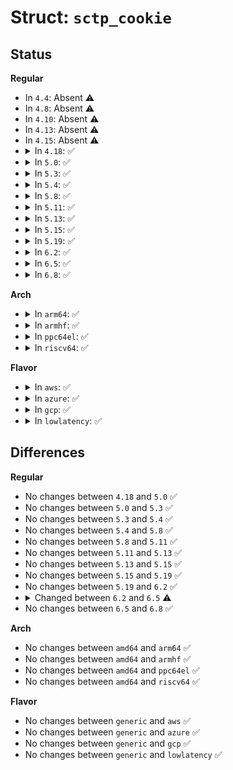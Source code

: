 # Struct: <code>sctp_cookie</code>

## Status
<b>Regular</b>
<ul>
<li>
In <code>4.4</code>: Absent ⚠️
</li>
<li>
In <code>4.8</code>: Absent ⚠️
</li>
<li>
In <code>4.10</code>: Absent ⚠️
</li>
<li>
In <code>4.13</code>: Absent ⚠️
</li>
<li>
In <code>4.15</code>: Absent ⚠️
</li>
<li>
<details>
<summary>In <code>4.18</code>: ✅</summary>

```c
struct sctp_cookie {
    __u32 my_vtag;
    __u32 peer_vtag;
    __u32 my_ttag;
    __u32 peer_ttag;
    ktime_t expiration;
    __u16 sinit_num_ostreams;
    __u16 sinit_max_instreams;
    __u32 initial_tsn;
    union sctp_addr peer_addr;
    __u16 my_port;
    __u8 prsctp_capable;
    __u8 padding;
    __u32 adaptation_ind;
    __u8 auth_random[36];
    __u8 auth_hmacs[10];
    __u8 auth_chunks[20];
    __u32 raw_addr_list_len;
    struct sctp_init_chunk peer_init[0];
};
```
</details>
</li>
<li>
<details>
<summary>In <code>5.0</code>: ✅</summary>

```c
struct sctp_cookie {
    __u32 my_vtag;
    __u32 peer_vtag;
    __u32 my_ttag;
    __u32 peer_ttag;
    ktime_t expiration;
    __u16 sinit_num_ostreams;
    __u16 sinit_max_instreams;
    __u32 initial_tsn;
    union sctp_addr peer_addr;
    __u16 my_port;
    __u8 prsctp_capable;
    __u8 padding;
    __u32 adaptation_ind;
    __u8 auth_random[36];
    __u8 auth_hmacs[10];
    __u8 auth_chunks[20];
    __u32 raw_addr_list_len;
    struct sctp_init_chunk peer_init[0];
};
```
</details>
</li>
<li>
<details>
<summary>In <code>5.3</code>: ✅</summary>

```c
struct sctp_cookie {
    __u32 my_vtag;
    __u32 peer_vtag;
    __u32 my_ttag;
    __u32 peer_ttag;
    ktime_t expiration;
    __u16 sinit_num_ostreams;
    __u16 sinit_max_instreams;
    __u32 initial_tsn;
    union sctp_addr peer_addr;
    __u16 my_port;
    __u8 prsctp_capable;
    __u8 padding;
    __u32 adaptation_ind;
    __u8 auth_random[36];
    __u8 auth_hmacs[10];
    __u8 auth_chunks[20];
    __u32 raw_addr_list_len;
    struct sctp_init_chunk peer_init[0];
};
```
</details>
</li>
<li>
<details>
<summary>In <code>5.4</code>: ✅</summary>

```c
struct sctp_cookie {
    __u32 my_vtag;
    __u32 peer_vtag;
    __u32 my_ttag;
    __u32 peer_ttag;
    ktime_t expiration;
    __u16 sinit_num_ostreams;
    __u16 sinit_max_instreams;
    __u32 initial_tsn;
    union sctp_addr peer_addr;
    __u16 my_port;
    __u8 prsctp_capable;
    __u8 padding;
    __u32 adaptation_ind;
    __u8 auth_random[36];
    __u8 auth_hmacs[10];
    __u8 auth_chunks[20];
    __u32 raw_addr_list_len;
    struct sctp_init_chunk peer_init[0];
};
```
</details>
</li>
<li>
<details>
<summary>In <code>5.8</code>: ✅</summary>

```c
struct sctp_cookie {
    __u32 my_vtag;
    __u32 peer_vtag;
    __u32 my_ttag;
    __u32 peer_ttag;
    ktime_t expiration;
    __u16 sinit_num_ostreams;
    __u16 sinit_max_instreams;
    __u32 initial_tsn;
    union sctp_addr peer_addr;
    __u16 my_port;
    __u8 prsctp_capable;
    __u8 padding;
    __u32 adaptation_ind;
    __u8 auth_random[36];
    __u8 auth_hmacs[10];
    __u8 auth_chunks[20];
    __u32 raw_addr_list_len;
    struct sctp_init_chunk peer_init[0];
};
```
</details>
</li>
<li>
<details>
<summary>In <code>5.11</code>: ✅</summary>

```c
struct sctp_cookie {
    __u32 my_vtag;
    __u32 peer_vtag;
    __u32 my_ttag;
    __u32 peer_ttag;
    ktime_t expiration;
    __u16 sinit_num_ostreams;
    __u16 sinit_max_instreams;
    __u32 initial_tsn;
    union sctp_addr peer_addr;
    __u16 my_port;
    __u8 prsctp_capable;
    __u8 padding;
    __u32 adaptation_ind;
    __u8 auth_random[36];
    __u8 auth_hmacs[10];
    __u8 auth_chunks[20];
    __u32 raw_addr_list_len;
    struct sctp_init_chunk peer_init[0];
};
```
</details>
</li>
<li>
<details>
<summary>In <code>5.13</code>: ✅</summary>

```c
struct sctp_cookie {
    __u32 my_vtag;
    __u32 peer_vtag;
    __u32 my_ttag;
    __u32 peer_ttag;
    ktime_t expiration;
    __u16 sinit_num_ostreams;
    __u16 sinit_max_instreams;
    __u32 initial_tsn;
    union sctp_addr peer_addr;
    __u16 my_port;
    __u8 prsctp_capable;
    __u8 padding;
    __u32 adaptation_ind;
    __u8 auth_random[36];
    __u8 auth_hmacs[10];
    __u8 auth_chunks[20];
    __u32 raw_addr_list_len;
    struct sctp_init_chunk peer_init[0];
};
```
</details>
</li>
<li>
<details>
<summary>In <code>5.15</code>: ✅</summary>

```c
struct sctp_cookie {
    __u32 my_vtag;
    __u32 peer_vtag;
    __u32 my_ttag;
    __u32 peer_ttag;
    ktime_t expiration;
    __u16 sinit_num_ostreams;
    __u16 sinit_max_instreams;
    __u32 initial_tsn;
    union sctp_addr peer_addr;
    __u16 my_port;
    __u8 prsctp_capable;
    __u8 padding;
    __u32 adaptation_ind;
    __u8 auth_random[36];
    __u8 auth_hmacs[10];
    __u8 auth_chunks[20];
    __u32 raw_addr_list_len;
    struct sctp_init_chunk peer_init[0];
};
```
</details>
</li>
<li>
<details>
<summary>In <code>5.19</code>: ✅</summary>

```c
struct sctp_cookie {
    __u32 my_vtag;
    __u32 peer_vtag;
    __u32 my_ttag;
    __u32 peer_ttag;
    ktime_t expiration;
    __u16 sinit_num_ostreams;
    __u16 sinit_max_instreams;
    __u32 initial_tsn;
    union sctp_addr peer_addr;
    __u16 my_port;
    __u8 prsctp_capable;
    __u8 padding;
    __u32 adaptation_ind;
    __u8 auth_random[36];
    __u8 auth_hmacs[10];
    __u8 auth_chunks[20];
    __u32 raw_addr_list_len;
    struct sctp_init_chunk peer_init[0];
};
```
</details>
</li>
<li>
<details>
<summary>In <code>6.2</code>: ✅</summary>

```c
struct sctp_cookie {
    __u32 my_vtag;
    __u32 peer_vtag;
    __u32 my_ttag;
    __u32 peer_ttag;
    ktime_t expiration;
    __u16 sinit_num_ostreams;
    __u16 sinit_max_instreams;
    __u32 initial_tsn;
    union sctp_addr peer_addr;
    __u16 my_port;
    __u8 prsctp_capable;
    __u8 padding;
    __u32 adaptation_ind;
    __u8 auth_random[36];
    __u8 auth_hmacs[10];
    __u8 auth_chunks[20];
    __u32 raw_addr_list_len;
    struct sctp_init_chunk peer_init[0];
};
```
</details>
</li>
<li>
<details>
<summary>In <code>6.5</code>: ✅</summary>

```c
struct sctp_cookie {
    __u32 my_vtag;
    __u32 peer_vtag;
    __u32 my_ttag;
    __u32 peer_ttag;
    ktime_t expiration;
    __u16 sinit_num_ostreams;
    __u16 sinit_max_instreams;
    __u32 initial_tsn;
    union sctp_addr peer_addr;
    __u16 my_port;
    __u8 prsctp_capable;
    __u8 padding;
    __u32 adaptation_ind;
    __u8 auth_random[36];
    __u8 auth_hmacs[10];
    __u8 auth_chunks[20];
    __u32 raw_addr_list_len;
};
```
</details>
</li>
<li>
<details>
<summary>In <code>6.8</code>: ✅</summary>

```c
struct sctp_cookie {
    __u32 my_vtag;
    __u32 peer_vtag;
    __u32 my_ttag;
    __u32 peer_ttag;
    ktime_t expiration;
    __u16 sinit_num_ostreams;
    __u16 sinit_max_instreams;
    __u32 initial_tsn;
    union sctp_addr peer_addr;
    __u16 my_port;
    __u8 prsctp_capable;
    __u8 padding;
    __u32 adaptation_ind;
    __u8 auth_random[36];
    __u8 auth_hmacs[10];
    __u8 auth_chunks[20];
    __u32 raw_addr_list_len;
};
```
</details>
</li>
</ul>
<b>Arch</b>
<ul>
<li>
<details>
<summary>In <code>arm64</code>: ✅</summary>

```c
struct sctp_cookie {
    __u32 my_vtag;
    __u32 peer_vtag;
    __u32 my_ttag;
    __u32 peer_ttag;
    ktime_t expiration;
    __u16 sinit_num_ostreams;
    __u16 sinit_max_instreams;
    __u32 initial_tsn;
    union sctp_addr peer_addr;
    __u16 my_port;
    __u8 prsctp_capable;
    __u8 padding;
    __u32 adaptation_ind;
    __u8 auth_random[36];
    __u8 auth_hmacs[10];
    __u8 auth_chunks[20];
    __u32 raw_addr_list_len;
    struct sctp_init_chunk peer_init[0];
};
```
</details>
</li>
<li>
<details>
<summary>In <code>armhf</code>: ✅</summary>

```c
struct sctp_cookie {
    __u32 my_vtag;
    __u32 peer_vtag;
    __u32 my_ttag;
    __u32 peer_ttag;
    ktime_t expiration;
    __u16 sinit_num_ostreams;
    __u16 sinit_max_instreams;
    __u32 initial_tsn;
    union sctp_addr peer_addr;
    __u16 my_port;
    __u8 prsctp_capable;
    __u8 padding;
    __u32 adaptation_ind;
    __u8 auth_random[36];
    __u8 auth_hmacs[10];
    __u8 auth_chunks[20];
    __u32 raw_addr_list_len;
    struct sctp_init_chunk peer_init[0];
};
```
</details>
</li>
<li>
<details>
<summary>In <code>ppc64el</code>: ✅</summary>

```c
struct sctp_cookie {
    __u32 my_vtag;
    __u32 peer_vtag;
    __u32 my_ttag;
    __u32 peer_ttag;
    ktime_t expiration;
    __u16 sinit_num_ostreams;
    __u16 sinit_max_instreams;
    __u32 initial_tsn;
    union sctp_addr peer_addr;
    __u16 my_port;
    __u8 prsctp_capable;
    __u8 padding;
    __u32 adaptation_ind;
    __u8 auth_random[36];
    __u8 auth_hmacs[10];
    __u8 auth_chunks[20];
    __u32 raw_addr_list_len;
    struct sctp_init_chunk peer_init[0];
};
```
</details>
</li>
<li>
<details>
<summary>In <code>riscv64</code>: ✅</summary>

```c
struct sctp_cookie {
    __u32 my_vtag;
    __u32 peer_vtag;
    __u32 my_ttag;
    __u32 peer_ttag;
    ktime_t expiration;
    __u16 sinit_num_ostreams;
    __u16 sinit_max_instreams;
    __u32 initial_tsn;
    union sctp_addr peer_addr;
    __u16 my_port;
    __u8 prsctp_capable;
    __u8 padding;
    __u32 adaptation_ind;
    __u8 auth_random[36];
    __u8 auth_hmacs[10];
    __u8 auth_chunks[20];
    __u32 raw_addr_list_len;
    struct sctp_init_chunk peer_init[0];
};
```
</details>
</li>
</ul>
<b>Flavor</b>
<ul>
<li>
<details>
<summary>In <code>aws</code>: ✅</summary>

```c
struct sctp_cookie {
    __u32 my_vtag;
    __u32 peer_vtag;
    __u32 my_ttag;
    __u32 peer_ttag;
    ktime_t expiration;
    __u16 sinit_num_ostreams;
    __u16 sinit_max_instreams;
    __u32 initial_tsn;
    union sctp_addr peer_addr;
    __u16 my_port;
    __u8 prsctp_capable;
    __u8 padding;
    __u32 adaptation_ind;
    __u8 auth_random[36];
    __u8 auth_hmacs[10];
    __u8 auth_chunks[20];
    __u32 raw_addr_list_len;
    struct sctp_init_chunk peer_init[0];
};
```
</details>
</li>
<li>
<details>
<summary>In <code>azure</code>: ✅</summary>

```c
struct sctp_cookie {
    __u32 my_vtag;
    __u32 peer_vtag;
    __u32 my_ttag;
    __u32 peer_ttag;
    ktime_t expiration;
    __u16 sinit_num_ostreams;
    __u16 sinit_max_instreams;
    __u32 initial_tsn;
    union sctp_addr peer_addr;
    __u16 my_port;
    __u8 prsctp_capable;
    __u8 padding;
    __u32 adaptation_ind;
    __u8 auth_random[36];
    __u8 auth_hmacs[10];
    __u8 auth_chunks[20];
    __u32 raw_addr_list_len;
    struct sctp_init_chunk peer_init[0];
};
```
</details>
</li>
<li>
<details>
<summary>In <code>gcp</code>: ✅</summary>

```c
struct sctp_cookie {
    __u32 my_vtag;
    __u32 peer_vtag;
    __u32 my_ttag;
    __u32 peer_ttag;
    ktime_t expiration;
    __u16 sinit_num_ostreams;
    __u16 sinit_max_instreams;
    __u32 initial_tsn;
    union sctp_addr peer_addr;
    __u16 my_port;
    __u8 prsctp_capable;
    __u8 padding;
    __u32 adaptation_ind;
    __u8 auth_random[36];
    __u8 auth_hmacs[10];
    __u8 auth_chunks[20];
    __u32 raw_addr_list_len;
    struct sctp_init_chunk peer_init[0];
};
```
</details>
</li>
<li>
<details>
<summary>In <code>lowlatency</code>: ✅</summary>

```c
struct sctp_cookie {
    __u32 my_vtag;
    __u32 peer_vtag;
    __u32 my_ttag;
    __u32 peer_ttag;
    ktime_t expiration;
    __u16 sinit_num_ostreams;
    __u16 sinit_max_instreams;
    __u32 initial_tsn;
    union sctp_addr peer_addr;
    __u16 my_port;
    __u8 prsctp_capable;
    __u8 padding;
    __u32 adaptation_ind;
    __u8 auth_random[36];
    __u8 auth_hmacs[10];
    __u8 auth_chunks[20];
    __u32 raw_addr_list_len;
    struct sctp_init_chunk peer_init[0];
};
```
</details>
</li>
</ul>

## Differences
<b>Regular</b>
<ul>
<li>
No changes between <code>4.18</code> and <code>5.0</code> ✅
</li>
<li>
No changes between <code>5.0</code> and <code>5.3</code> ✅
</li>
<li>
No changes between <code>5.3</code> and <code>5.4</code> ✅
</li>
<li>
No changes between <code>5.4</code> and <code>5.8</code> ✅
</li>
<li>
No changes between <code>5.8</code> and <code>5.11</code> ✅
</li>
<li>
No changes between <code>5.11</code> and <code>5.13</code> ✅
</li>
<li>
No changes between <code>5.13</code> and <code>5.15</code> ✅
</li>
<li>
No changes between <code>5.15</code> and <code>5.19</code> ✅
</li>
<li>
No changes between <code>5.19</code> and <code>6.2</code> ✅
</li>
<li>
<details>
<summary>Changed between <code>6.2</code> and <code>6.5</code> ⚠️</summary>
<ul>
<li>
<b>Field removed. </b>
<code>struct sctp_init_chunk peer_init[0]</code>
</li>
</ul>
</details>
</li>
<li>
No changes between <code>6.5</code> and <code>6.8</code> ✅
</li>
</ul>
<b>Arch</b>
<ul>
<li>
No changes between <code>amd64</code> and <code>arm64</code> ✅
</li>
<li>
No changes between <code>amd64</code> and <code>armhf</code> ✅
</li>
<li>
No changes between <code>amd64</code> and <code>ppc64el</code> ✅
</li>
<li>
No changes between <code>amd64</code> and <code>riscv64</code> ✅
</li>
</ul>
<b>Flavor</b>
<ul>
<li>
No changes between <code>generic</code> and <code>aws</code> ✅
</li>
<li>
No changes between <code>generic</code> and <code>azure</code> ✅
</li>
<li>
No changes between <code>generic</code> and <code>gcp</code> ✅
</li>
<li>
No changes between <code>generic</code> and <code>lowlatency</code> ✅
</li>
</ul>
